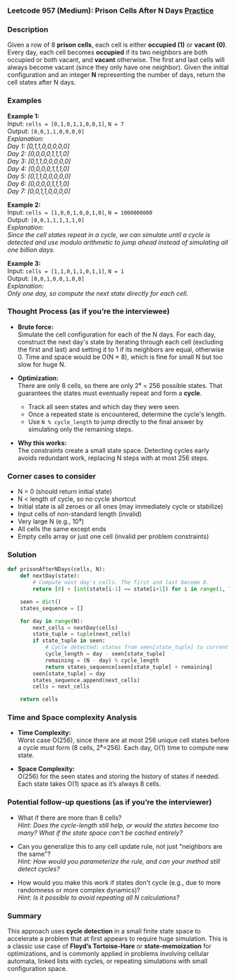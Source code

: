 ### Leetcode 957 (Medium): Prison Cells After N Days [Practice](https://leetcode.com/problems/prison-cells-after-n-days)

### Description  
Given a row of 8 **prison cells**, each cell is either **occupied (1)** or **vacant (0)**. Every day, each cell becomes **occupied** if its two neighbors are both occupied or both vacant, and **vacant** otherwise. The first and last cells will always become vacant (since they only have one neighbor). Given the initial configuration and an integer **N** representing the number of days, return the cell states after N days.

### Examples  

**Example 1:**  
Input: `cells = [0,1,0,1,1,0,0,1]`, `N = 7`  
Output: `[0,0,1,1,0,0,0,0]`  
*Explanation:  
Day 1: [0,1,1,0,0,0,0,0]  
Day 2: [0,0,0,0,1,1,1,0]  
Day 3: [0,1,1,0,0,0,0,0]  
Day 4: [0,0,0,0,1,1,1,0]  
Day 5: [0,1,1,0,0,0,0,0]  
Day 6: [0,0,0,0,1,1,1,0]  
Day 7: [0,0,1,1,0,0,0,0]*

**Example 2:**  
Input: `cells = [1,0,0,1,0,0,1,0]`, `N = 1000000000`  
Output: `[0,0,1,1,1,1,1,0]`  
*Explanation:  
Since the cell states repeat in a cycle, we can simulate until a cycle is detected and use modulo arithmetic to jump ahead instead of simulating all one billion days.*

**Example 3:**  
Input: `cells = [1,1,0,1,1,0,1,1]`, `N = 1`  
Output: `[0,0,1,0,0,1,0,0]`  
*Explanation:  
Only one day, so compute the next state directly for each cell.*

### Thought Process (as if you’re the interviewee)  
- **Brute force:**  
  Simulate the cell configuration for each of the N days. For each day, construct the next day's state by iterating through each cell (excluding the first and last) and setting it to 1 if its neighbors are equal, otherwise 0. Time and space would be O(N × 8), which is fine for small N but too slow for huge N.

- **Optimization:**  
  There are only 8 cells, so there are only 2⁸ = 256 possible states. That guarantees the states must eventually repeat and form a **cycle**.  
  - Track all seen states and which day they were seen.  
  - Once a repeated state is encountered, determine the cycle's length.  
  - Use `N % cycle_length` to jump directly to the final answer by simulating only the remaining steps.

- **Why this works:**  
  The constraints create a small state space. Detecting cycles early avoids redundant work, replacing N steps with at most 256 steps.

### Corner cases to consider  
- N = 0 (should return initial state)
- N < length of cycle, so no cycle shortcut
- Initial state is all zeroes or all ones (may immediately cycle or stabilize)
- Input cells of non-standard length (invalid)
- Very large N (e.g., 10⁹)
- All cells the same except ends  
- Empty cells array or just one cell (invalid per problem constraints)

### Solution

```python
def prisonAfterNDays(cells, N):
    def nextDay(state):
        # Compute next day's cells. The first and last become 0.
        return [0] + [int(state[i-1] == state[i+1]) for i in range(1, 7)] + [0]

    seen = dict()
    states_sequence = []

    for day in range(N):
        next_cells = nextDay(cells)
        state_tuple = tuple(next_cells)
        if state_tuple in seen:
            # Cycle detected: states from seen[state_tuple] to current day (exclusive)
            cycle_length = day - seen[state_tuple]
            remaining = (N - day) % cycle_length
            return states_sequence[seen[state_tuple] + remaining]
        seen[state_tuple] = day
        states_sequence.append(next_cells)
        cells = next_cells

    return cells
```

### Time and Space complexity Analysis  

- **Time Complexity:**  
  Worst case O(256), since there are at most 256 unique cell states before a cycle must form (8 cells, 2⁸=256). Each day, O(1) time to compute new state.

- **Space Complexity:**  
  O(256) for the seen states and storing the history of states if needed. Each state takes O(1) space as it’s always 8 cells.

### Potential follow-up questions (as if you’re the interviewer)  

- What if there are more than 8 cells?  
  *Hint: Does the cycle-length still help, or would the states become too many? What if the state space can't be cached entirely?*

- Can you generalize this to any cell update rule, not just "neighbors are the same"?  
  *Hint: How would you parameterize the rule, and can your method still detect cycles?*

- How would you make this work if states don't cycle (e.g., due to more randomness or more complex dynamics)?  
  *Hint: Is it possible to avoid repeating all N calculations?*

### Summary
This approach uses **cycle detection** in a small finite state space to accelerate a problem that at first appears to require huge simulation. This is a classic use case of **Floyd’s Tortoise-Hare** or **state-memoization** for optimizations, and is commonly applied in problems involving cellular automata, linked lists with cycles, or repeating simulations with small configuration space.
